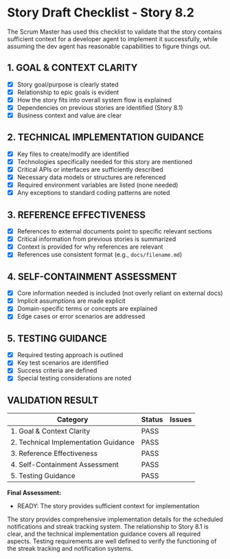 # Story Draft Checklist - Story 8.2

The Scrum Master has used this checklist to validate that the story contains sufficient context for a developer agent to implement it successfully, while assuming the dev agent has reasonable capabilities to figure things out.

## 1. GOAL & CONTEXT CLARITY

- [x] Story goal/purpose is clearly stated
- [x] Relationship to epic goals is evident
- [x] How the story fits into overall system flow is explained
- [x] Dependencies on previous stories are identified (Story 8.1)
- [x] Business context and value are clear

## 2. TECHNICAL IMPLEMENTATION GUIDANCE

- [x] Key files to create/modify are identified
- [x] Technologies specifically needed for this story are mentioned
- [x] Critical APIs or interfaces are sufficiently described
- [x] Necessary data models or structures are referenced
- [x] Required environment variables are listed (none needed)
- [x] Any exceptions to standard coding patterns are noted

## 3. REFERENCE EFFECTIVENESS

- [x] References to external documents point to specific relevant sections
- [x] Critical information from previous stories is summarized
- [x] Context is provided for why references are relevant
- [x] References use consistent format (e.g., `docs/filename.md`)

## 4. SELF-CONTAINMENT ASSESSMENT

- [x] Core information needed is included (not overly reliant on external docs)
- [x] Implicit assumptions are made explicit
- [x] Domain-specific terms or concepts are explained
- [x] Edge cases or error scenarios are addressed

## 5. TESTING GUIDANCE

- [x] Required testing approach is outlined
- [x] Key test scenarios are identified
- [x] Success criteria are defined
- [x] Special testing considerations are noted

## VALIDATION RESULT

| Category                             | Status            | Issues |
| ------------------------------------ | ----------------- | ------ |
| 1. Goal & Context Clarity            | PASS              |        |
| 2. Technical Implementation Guidance | PASS              |        |
| 3. Reference Effectiveness           | PASS              |        |
| 4. Self-Containment Assessment       | PASS              |        |
| 5. Testing Guidance                  | PASS              |        |

**Final Assessment:**

- READY: The story provides sufficient context for implementation

The story provides comprehensive implementation details for the scheduled notifications and streak tracking system. The relationship to Story 8.1 is clear, and the technical implementation guidance covers all required aspects. Testing requirements are well defined to verify the functioning of the streak tracking and notification systems. 